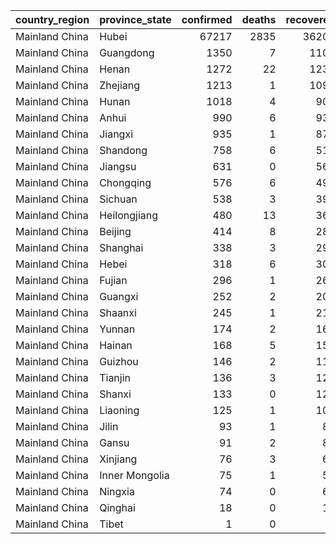

|country_region |province_state | confirmed| deaths| recovered| confirmed_pct| death_rate| recovery_rate|
|:--------------|:--------------|---------:|------:|---------:|-------------:|----------:|-------------:|
|Mainland China |Hubei          |     67217|   2835|     36208|         72.40|       4.22|         53.87|
|Mainland China |Guangdong      |      1350|      7|      1101|          1.45|       0.52|         81.56|
|Mainland China |Henan          |      1272|     22|      1231|          1.37|       1.73|         96.78|
|Mainland China |Zhejiang       |      1213|      1|      1093|          1.31|       0.08|         90.11|
|Mainland China |Hunan          |      1018|      4|       906|          1.10|       0.39|         89.00|
|Mainland China |Anhui          |       990|      6|       936|          1.07|       0.61|         94.55|
|Mainland China |Jiangxi        |       935|      1|       870|          1.01|       0.11|         93.05|
|Mainland China |Shandong       |       758|      6|       511|          0.82|       0.79|         67.41|
|Mainland China |Jiangsu        |       631|      0|       562|          0.68|       0.00|         89.06|
|Mainland China |Chongqing      |       576|      6|       490|          0.62|       1.04|         85.07|
|Mainland China |Sichuan        |       538|      3|       394|          0.58|       0.56|         73.23|
|Mainland China |Heilongjiang   |       480|     13|       366|          0.52|       2.71|         76.25|
|Mainland China |Beijing        |       414|      8|       288|          0.45|       1.93|         69.57|
|Mainland China |Shanghai       |       338|      3|       294|          0.36|       0.89|         86.98|
|Mainland China |Hebei          |       318|      6|       300|          0.34|       1.89|         94.34|
|Mainland China |Fujian         |       296|      1|       260|          0.32|       0.34|         87.84|
|Mainland China |Guangxi        |       252|      2|       202|          0.27|       0.79|         80.16|
|Mainland China |Shaanxi        |       245|      1|       216|          0.26|       0.41|         88.16|
|Mainland China |Yunnan         |       174|      2|       169|          0.19|       1.15|         97.13|
|Mainland China |Hainan         |       168|      5|       155|          0.18|       2.98|         92.26|
|Mainland China |Guizhou        |       146|      2|       114|          0.16|       1.37|         78.08|
|Mainland China |Tianjin        |       136|      3|       124|          0.15|       2.21|         91.18|
|Mainland China |Shanxi         |       133|      0|       124|          0.14|       0.00|         93.23|
|Mainland China |Liaoning       |       125|      1|       106|          0.13|       0.80|         84.80|
|Mainland China |Jilin          |        93|      1|        83|          0.10|       1.08|         89.25|
|Mainland China |Gansu          |        91|      2|        86|          0.10|       2.20|         94.51|
|Mainland China |Xinjiang       |        76|      3|        68|          0.08|       3.95|         89.47|
|Mainland China |Inner Mongolia |        75|      1|        59|          0.08|       1.33|         78.67|
|Mainland China |Ningxia        |        74|      0|        69|          0.08|       0.00|         93.24|
|Mainland China |Qinghai        |        18|      0|        18|          0.02|       0.00|        100.00|
|Mainland China |Tibet          |         1|      0|         1|          0.00|       0.00|        100.00|
